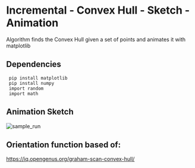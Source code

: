 # Incremental - Convex Hull - Sketch - Animation
Algorithm finds the Convex Hull given a set of points and animates it with matplotlib

## Dependencies
     pip install matplotlib  
     pip install numpy 
     import random  
     import math  
     
## Animation Sketch  

![sample_run](https://user-images.githubusercontent.com/64340009/161194717-f43c0c17-5373-4407-b8e7-90aade4712aa.gif)


## Orientation function based of:  
https://iq.opengenus.org/graham-scan-convex-hull/
